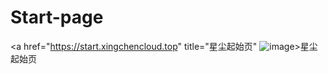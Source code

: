# Start-page
<a href="https://start.xingchencloud.top" title="星尘起始页"  ![image](https://github.com/publicde/Start-page/assets/134605885/1c5a4c3d-d7d5-48fb-b9a1-ff4d6a5952c0)>星尘起始页</a>
 
